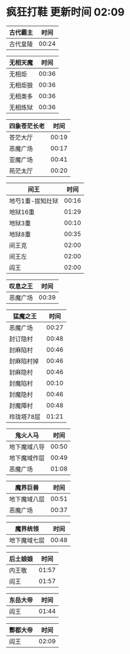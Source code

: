 # 疯狂打鞋 更新时间 02:09

| 古代霸主   | 时间    |
|--------|-------|
| 古代皇陵 | 00:24 |

| 无相天魔   | 时间    |
|--------|-------|
| 无相炬 | 00:36 |
| 无相炬狼 | 00:36 |
| 无相类多 | 00:36 |
| 无相炼狱 | 00:36 |

| 四象苍茫长老   | 时间    |
|--------|-------|
| 苍茫大厅 | 00:19 |
| 恶魔广场 | 00:17 |
| 亚魔广场 | 00:41 |
| 苑茫太厅 | 00:20 |

| 间王   | 时间    |
|--------|-------|
| 地芍1重-拔知灶狱 | 00:16 |
| 地狱16重 | 01:29 |
| 地狱3重 | 00:10 |
| 地狱8重 | 00:35 |
| 间王克 | 02:00 |
| 间王左 | 02:00 |
| 阎王 | 02:00 |

| 叹息之王   | 时间    |
|--------|-------|
| 恶魔广场 | 00:39 |

| 猛魔之王   | 时间    |
|--------|-------|
| 恶魔广场 | 00:27 |
| 封订隐村 | 00:48 |
| 封麻陷村 | 00:46 |
| 封麻陷村掉 | 00:46 |
| 封麻隐村 | 00:46 |
| 封魔陷村 | 00:10 |
| 封魔隐村 | 00:46 |
| 封魔障村 | 00:48 |
| 玲珑塔78层 | 01:21 |

| 鬼火人马   | 时间    |
|--------|-------|
| 地下魔域八导 | 00:50 |
| 地下魔域作层 | 00:49 |
| 恶魔广场 | 01:08 |

| 魔界巨兽   | 时间    |
|--------|-------|
| 地下魔域八层 | 00:51 |
| 恶魔广场 | 00:37 |

| 魔界统领   | 时间    |
|--------|-------|
| 地下魔域七层 | 00:48 |

| 后土娘娘   | 时间    |
|--------|-------|
| 内王敬 | 01:57 |
| 阎王 | 01:57 |

| 东岳大帝   | 时间    |
|--------|-------|
| 阎王 | 01:44 |

| 酆都大帝   | 时间    |
|--------|-------|
| 阎王 | 02:09 |
